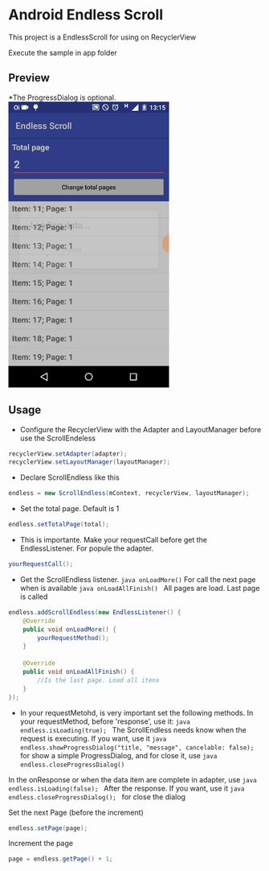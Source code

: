 # Android Endless Scroll

This project is a EndlessScroll for using on RecyclerView

Execute the sample in app folder

## Preview

*The ProgressDialog is optional.
![Sample](screen_gif.gif)

## Usage

* Configure the RecyclerView with the Adapter and LayoutManager before use the ScrollEndeless
```java
recyclerView.setAdapter(adapter);
recyclerView.setLayoutManager(layoutManager);
```
* Declare ScrollEndless like this
```java
endless = new ScrollEndless(mContext, recyclerView, layoutManager);
```

* Set the total page. Default is 1
```java
endless.setTotalPage(total);
```
                
* This is importante. Make your requestCall before get the EndlessListener. For popule the adapter.
```java
yourRequestCall();
```
* Get the ScrollEndless listener. 
``` java onLoadMore() ``` For call the next page when is available
```java onLoadAllFinish() ``` All pages are load. Last page is called

```java
endless.addScrollEndless(new EndlessListener() {
    @Override
    public void onLoadMore() {
        yourRequestMethod();
    }

    @Override
    public void onLoadAllFinish() {
        //Is the last page. Load all itens
    }
});
```
* In your requestMetohd, is very important set the following methods.
In your requestMethod, before 'response', use it: ```java endless.isLoading(true); ``` The ScrollEndless needs know when the request is executing.
If you want, use it ```java endless.showProgressDialog("title, "message", cancelable: false); ``` for show a simple ProgressDialog, and for close it, use ```java endless.closeProgressDialog() ```

In the onResponse or when the data item are complete in adapter, use 
```java endless.isLoading(false); ``` After the response.
If you want, use it ```java endless.closeProgressDialog(); ``` for close the dialog

Set the next Page (before the increment)
```java
endless.setPage(page);
```
Increment the page
```java
page = endless.getPage() + 1;
```
